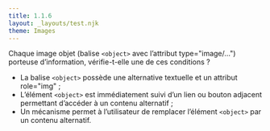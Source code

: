 ```yaml
---
title: 1.1.6
layout: _layouts/test.njk
theme: Images
---
```



Chaque image objet (balise `<object>` avec l’attribut type="image/…") porteuse d’information, vérifie-t-elle une de ces conditions ?

* La balise `<object>` possède une alternative textuelle et un attribut role="img" ;
* L’élément `<object>` est immédiatement suivi d’un lien ou bouton adjacent permettant d’accéder à un contenu alternatif ;
* Un mécanisme permet à l’utilisateur de remplacer l’élément `<object>` par un contenu alternatif.
